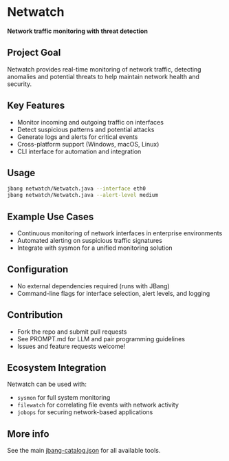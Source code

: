 # Netwatch

**Network traffic monitoring with threat detection**

## Project Goal

Netwatch provides real-time monitoring of network traffic, detecting anomalies and potential threats to help maintain network health and security.

## Key Features

- Monitor incoming and outgoing traffic on interfaces
- Detect suspicious patterns and potential attacks
- Generate logs and alerts for critical events
- Cross-platform support (Windows, macOS, Linux)
- CLI interface for automation and integration

## Usage

```sh
jbang netwatch/Netwatch.java --interface eth0
jbang netwatch/Netwatch.java --alert-level medium
```

## Example Use Cases

- Continuous monitoring of network interfaces in enterprise environments
- Automated alerting on suspicious traffic signatures
- Integrate with sysmon for a unified monitoring solution

## Configuration

- No external dependencies required (runs with JBang)
- Command-line flags for interface selection, alert levels, and logging

## Contribution

- Fork the repo and submit pull requests
- See PROMPT.md for LLM and pair programming guidelines
- Issues and feature requests welcome!

## Ecosystem Integration

Netwatch can be used with:
- `sysmon` for full system monitoring
- `filewatch` for correlating file events with network activity
- `jobops` for securing network-based applications

## More info

See the main [jbang-catalog.json](../jbang-catalog.json) for all available tools. 
